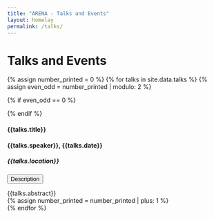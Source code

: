 ```yaml
---
title: "ARENA - Talks and Events"
layout: homelay
permalink: /talks/
---
```


# Talks and Events


{% assign number_printed = 0 %}
{% for talks in site.data.talks %}
{% assign even_odd = number_printed | modulo: 2 %}

{% if even_odd == 0 %}
<div class="row">
  {% endif %}

  <div class="col-sm-6 clearfix">
    <b><h4> {{talks.title}} </h4></b>
    <h4>{{talks.speaker}},  {{talks.date}}</h4>
    <h5> {{talks.location}} </h5>
    <p>
    <button class="btn btn-primary" type="button" data-toggle="collapse" data-target="#collapseExample" aria-expanded="false" aria-controls="collapseExample">
      Description
    </button>
    </p>
    <div class="collapse" id="collapseExample">
      <div class="card card-body">
        {{talks.abstract}}
      </div>
    </div>
  {% assign number_printed = number_printed | plus: 1 %}
  </div>
  {% endfor %}
</div>